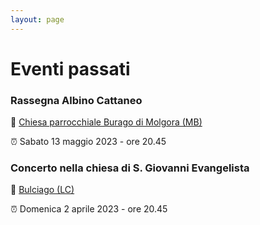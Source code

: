 ```yaml
---
layout: page
---
```


<p></p>

<h1>Eventi passati</h1>

<h3>Rassegna Albino Cattaneo</h3>

<p>📍 <a href="https://maps.app.goo.gl/XxeCNUesduaP4M9fA">Chiesa parrocchiale Burago di Molgora (MB)</a></p>
<p>⏰ Sabato 13 maggio 2023 - ore 20.45</p>

<!-- <img class="fit-picture"
     src="https://www.corovimercate.it/assets/img/burago.jpeg"
     alt="Locandina Burago">


<hr style="border:2px solid white"> -->

<h3>Concerto nella chiesa di S. Giovanni Evangelista</h3>

<p>📍 <a href="https://goo.gl/maps/UuGhB9Chu3fhTbMY6">Bulciago (LC)</a></p>
<p>⏰ Domenica 2 aprile 2023 - ore 20.45</p>

<!-- <img class="fit-picture"
     src="https://www.corovimercate.it/cpcv-2023/assets/img/bulciago.jpg"
     alt="Locandina Bulciago LC"> -->